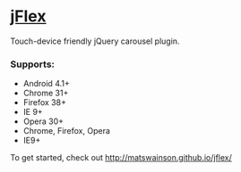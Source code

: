 # [jFlex](http://matswainson.github.io/jflex/)

Touch-device friendly jQuery carousel plugin.

### Supports:

- Android 4.1+
- Chrome 31+
- Firefox 38+
- IE 9+
- Opera 30+
- Chrome, Firefox, Opera
- IE9+

To get started, check out http://matswainson.github.io/jflex/